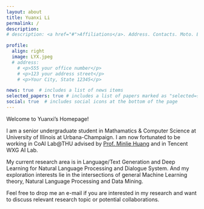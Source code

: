 ```yaml
---
layout: about
title: Yuanxi Li
permalink: /
description: 
# description: <a href="#">Affiliations</a>. Address. Contacts. Moto. Etc.

profile:
  align: right
  image: LYX.jpeg
  # address: 
    # <p>555 your office number</p>
    # <p>123 your address street</p>
    # <p>Your City, State 12345</p>

news: true  # includes a list of news items
selected_papers: true # includes a list of papers marked as "selected={true}"
social: true  # includes social icons at the bottom of the page
---
```

Welcome to Yuanxi’s Homepage!

I am a senior undergraduate student in Mathamatics & Computer Science at University of Illinois at Urbana-Champaign. I am now fortunated to be working in CoAI Lab@THU advised by <a href="http://coai.cs.tsinghua.edu.cn/hml">Prof. Minlie Huang</a> and in Tencent WXG AI Lab.

My current research area is in Language/Text Generation and Deep Learning for Natural Language Processing and Dialogue System. And my exploration interests lie in the intersections of general Machine Learning theory, Natural Language Processing and Data Mining.

Feel free to drop me an e-mail if you are interested in my research and want to discuss relevant research topic or potential collaborations.

<!-- Write your biography here. Tell the world about yourself. Link to your favorite [subreddit](http://reddit.com){:target="\_blank"}. You can put a picture in, too. The code is already in, just name your picture `prof_pic.jpg` and put it in the `img/` folder.

Put your address / P.O. box / other info right below your picture. You can also disable any these elements by editing `profile` property of the YAML header of your `_pages/about.md`. Edit `_bibliography/papers.bib` and Jekyll will render your [publications page](/al-folio/publications/) automatically.

Link to your social media connections, too. This theme is set up to use [Font Awesome icons](http://fortawesome.github.io/Font-Awesome/){:target="\_blank"} and [Academicons](https://jpswalsh.github.io/academicons/){:target="\_blank"}, like the ones below. Add your Facebook, Twitter, LinkedIn, Google Scholar, or just disable all of them. -->
